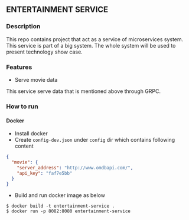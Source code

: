 ## ENTERTAINMENT SERVICE

### Description
This repo contains project that act as a service of microservices system.
This service is part of a big system. 
The whole system will be used to present technology show case.

### Features
- Serve movie data

This service serve data that is mentioned above through GRPC.

### How to run
#### Docker
- Install docker
- Create `config-dev.json` under `config` dir which contains following content
```json
{
  "movie": {
    "server_address": "http://www.omdbapi.com/",
    "api_key": "faf7e5bb"
  }
}
```
- Build and run docker image as below
```shell script
$ docker build -t entertainment-service .
$ docker run -p 8082:8080 entertainment-service
```
